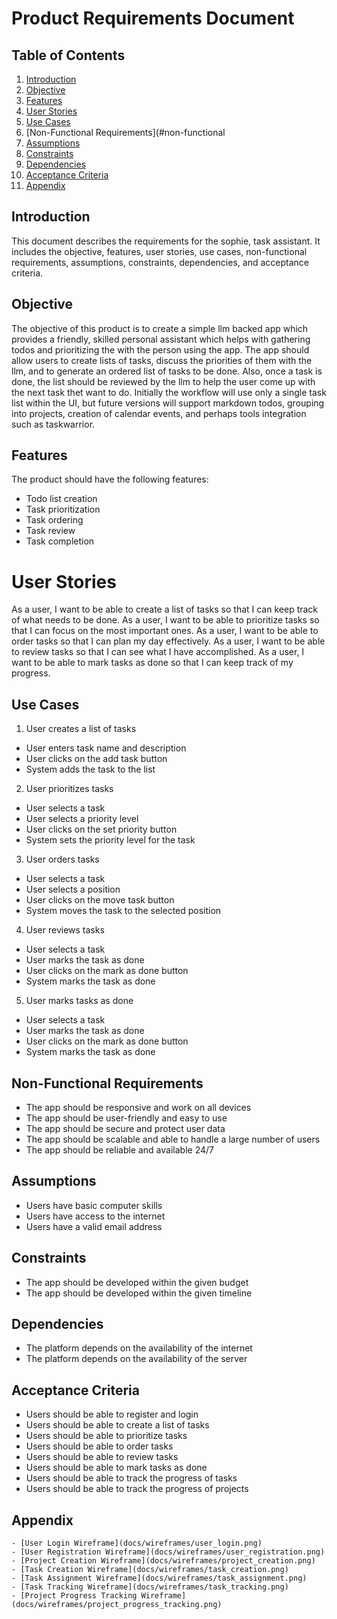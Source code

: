 # Product Requirements Document
## Table of Contents
1. [Introduction](#introduction)
2. [Objective](#objective)
3. [Features](#features)
4. [User Stories](#user-stories)
5. [Use Cases](#use-cases)
6. [Non-Functional Requirements](#non-functional
7. [Assumptions](#assumptions)
8. [Constraints](#constraints)
9. [Dependencies](#dependencies)
10. [Acceptance Criteria](#acceptance-criteria)
11. [Appendix](#appendix)
## Introduction
This document describes the requirements for the sophie, task assistant. It includes the objective, features, user stories, use cases, non-functional requirements, assumptions, constraints, dependencies, and acceptance criteria.
## Objective
The objective of this product is to create a simple llm backed app which provides a friendly, skilled personal assistant which helps with gathering todos and prioritizing the with the person using the app. The app should allow users to create lists of tasks, discuss the priorities of them with the llm, and to generate an ordered list of tasks to be done. Also, once a task is done, the list should be reviewed by the llm to help the user come up with the next task thet want to do. Initially the workflow will use only a single task list within the UI, but future versions will support markdown todos, grouping into projects, creation of calendar events, and perhaps tools integration such as taskwarrior.
## Features
The product should have the following features:
- Todo list creation
- Task prioritization
- Task ordering
- Task review
- Task completion
# User Stories
As a user, I want to be able to create a list of tasks so that I can keep track of what needs to be done.
As a user, I want to be able to prioritize tasks so that I can focus on the most important ones.
As a user, I want to be able to order tasks so that I can plan my day effectively.
As a user, I want to be able to review tasks so that I can see what I have accomplished.
As a user, I want to be able to mark tasks as done so that I can keep track of my progress.
## Use Cases
1. User creates a list of tasks
- User enters task name and description
- User clicks on the add task button
- System adds the task to the list
2. User prioritizes tasks
- User selects a task
- User selects a priority level
- User clicks on the set priority button
- System sets the priority level for the task
3. User orders tasks
- User selects a task
- User selects a position
- User clicks on the move task button
- System moves the task to the selected position
4. User reviews tasks
- User selects a task
- User marks the task as done
- User clicks on the mark as done button
- System marks the task as done
5. User marks tasks as done
- User selects a task
- User marks the task as done
- User clicks on the mark as done button
- System marks the task as done
## Non-Functional Requirements
- The app should be responsive and work on all devices
- The app should be user-friendly and easy to use
- The app should be secure and protect user data
- The app should be scalable and able to handle a large number of users
- The app should be reliable and available 24/7
## Assumptions
- Users have basic computer skills
- Users have access to the internet
- Users have a valid email address
## Constraints
- The app should be developed within the given budget
- The app should be developed within the given timeline
## Dependencies
- The platform depends on the availability of the internet
- The platform depends on the availability of the server
## Acceptance Criteria
- Users should be able to register and login
- Users should be able to create a list of tasks
- Users should be able to prioritize tasks
- Users should be able to order tasks
- Users should be able to review tasks
- Users should be able to mark tasks as done
- Users should be able to track the progress of tasks
- Users should be able to track the progress of projects

## Appendix
```
- [User Login Wireframe](docs/wireframes/user_login.png)
- [User Registration Wireframe](docs/wireframes/user_registration.png)
- [Project Creation Wireframe](docs/wireframes/project_creation.png)
- [Task Creation Wireframe](docs/wireframes/task_creation.png)
- [Task Assignment Wireframe](docs/wireframes/task_assignment.png)
- [Task Tracking Wireframe](docs/wireframes/task_tracking.png)
- [Project Progress Tracking Wireframe](docs/wireframes/project_progress_tracking.png)
```

